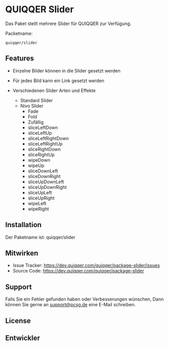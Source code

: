
QUIQQER Slider
========

Das Paket stellt mehrere Slider für QUIQQER zur Verfügung.

Packetname:

    quiqqer/slider


Features
--------

- Einzelne Bilder können in die Slider gesetzt werden
- Für jedes Bild kann ein Link gesetzt werden
- Verschiedenen Slider Arten und Effekte
 
     
    - Standard Slider
    - Nivo Slider
        - Fade
        - Fold
        - Zufällig
        - sliceLeftDown
        - sliceLeftUp
        - sliceLeftRightDown
        - sliceLeftRightUp
        - sliceRightDown
        - sliceRightUp
        - wipeDown
        - wipeUp
        - sliceDownLeft
        - sliceDownRight
        - sliceUpDownLeft
        - sliceUpDownRight
        - sliceUpLeft
        - sliceUpRight
        - wipeLeft
        - wipeRight

Installation
------------

Der Paketname ist: quiqqer/slider


Mitwirken
----------

- Issue Tracker: https://dev.quiqqer.com/quiqqer/package-slider/issues
- Source Code: https://dev.quiqqer.com/quiqqer/package-slider


Support
-------

Falls Sie ein Fehler gefunden haben oder Verbesserungen wünschen,
Dann können Sie gerne an support@pcsg.de eine E-Mail schreiben.


License
-------


Entwickler
--------
